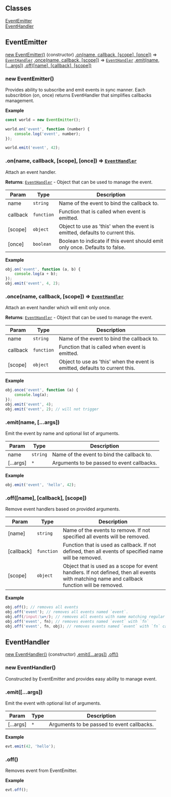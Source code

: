 ## Classes

<dl>
<dt><a href="#EventEmitter">EventEmitter</a></dt>
<dd></dd>
<dt><a href="#EventHandler">EventHandler</a></dt>
<dd></dd>
</dl>

<a name="EventEmitter"></a>

## EventEmitter


[new EventEmitter()](#new_EventEmitter_new) (constructor)
[.on(name, callback, [scope], [once])](#EventEmitter+on) ⇒ [<code>EventHandler</code>](#EventHandler)
[.once(name, callback, [scope])](#EventEmitter+once) ⇒ [<code>EventHandler</code>](#EventHandler)
[.emit(name, [...args])](#EventEmitter+emit)
[.off([name], [callback], [scope])](#EventEmitter+off)
<a name="new_EventEmitter_new"></a>

### new EventEmitter()
Provides ability to subscribe and emit events in sync manner. Each subscribtion (on, once) returns EventHandler that simplifies callbacks management.

**Example**  
```js
const world = new EventEmitter();world.on('event', function (number) {    console.log('event', number);});world.emit('event', 42);
```
<a name="EventEmitter+on"></a>

### .on(name, callback, [scope], [once]) ⇒ [<code>EventHandler</code>](#EventHandler)
Attach an event handler.

**Returns**: [<code>EventHandler</code>](#EventHandler) - Object that can be used to manage the event.  

| Param | Type | Description |
| --- | --- | --- |
| name | <code>string</code> | Name of the event to bind the callback to. |
| callback | <code>function</code> | Function that is called when event is emitted. |
| [scope] | <code>object</code> | Object to use as 'this' when the event is emitted, defaults to current this. |
| [once] | <code>boolean</code> | Boolean to indicate if this event should emit only once. Defaults to false. |

**Example**  
```js
obj.on('event', function (a, b) {    console.log(a + b);});obj.emit('event', 4, 2);
```
<a name="EventEmitter+once"></a>

### .once(name, callback, [scope]) ⇒ [<code>EventHandler</code>](#EventHandler)
Attach an event handler which will emit only once.

**Returns**: [<code>EventHandler</code>](#EventHandler) - Object that can be used to manage the event.  

| Param | Type | Description |
| --- | --- | --- |
| name | <code>string</code> | Name of the event to bind the callback to. |
| callback | <code>function</code> | Function that is called when event is emitted. |
| [scope] | <code>object</code> | Object to use as 'this' when the event is emitted, defaults to current this. |

**Example**  
```js
obj.once('event', function (a) {    console.log(a);});obj.emit('event', 4);obj.emit('event', 2); // will not trigger
```
<a name="EventEmitter+emit"></a>

### .emit(name, [...args])
Emit the event by name and optional list of arguments.


| Param | Type | Description |
| --- | --- | --- |
| name | <code>string</code> | Name of the event to bind the callback to. |
| [...args] | <code>\*</code> | Arguments to be passed to event callbacks. |

**Example**  
```js
obj.emit('event', 'hello', 42);
```
<a name="EventEmitter+off"></a>

### .off([name], [callback], [scope])
Remove event handlers based on provided arguments.


| Param | Type | Description |
| --- | --- | --- |
| [name] | <code>string</code> | Name of the events to remove. If not specified all events will be removed. |
| [callback] | <code>function</code> | Function that is used as callback. If not defined, then all events of specified name will be removed. |
| [scope] | <code>object</code> | Object that is used as a scope for event handlers. If not defined, then all events with matching name and callback function will be removed. |

**Example**  
```js
obj.off(); // removes all eventsobj.off('event'); // removes all events named `event`.obj.off(/input:\w+/); // removes all events with name matching regular expressionobj.off('event', fn); // removes events named `event` with `fn`obj.off('event', fn, obj); // removes events named `event` with `fn` callback and `obj` as a scope.
```
<a name="EventHandler"></a>

## EventHandler


[new EventHandler()](#new_EventHandler_new) (constructor)
[.emit([...args])](#EventHandler+emit)
[.off()](#EventHandler+off)
<a name="new_EventHandler_new"></a>

### new EventHandler()
Constructed by EventEmitter and provides easy ability to manage event.

<a name="EventHandler+emit"></a>

### .emit([...args])
Emit the event with optional list of arguments.


| Param | Type | Description |
| --- | --- | --- |
| [...args] | <code>\*</code> | Arguments to be passed to event callbacks. |

**Example**  
```js
evt.emit(42, 'hello');
```
<a name="EventHandler+off"></a>

### .off()
Removes event from EventEmitter.

**Example**  
```js
evt.off();
```
